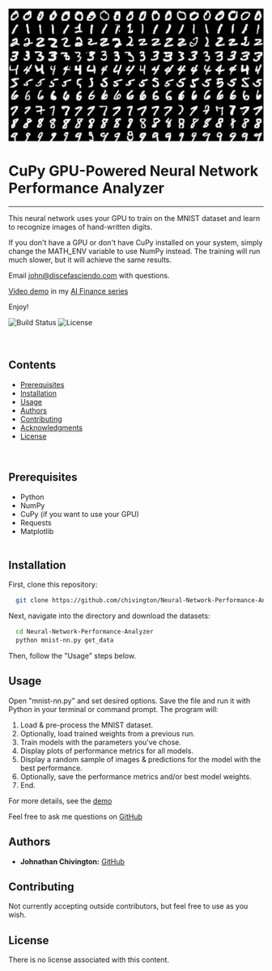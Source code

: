 <p align="center">
  <img width='650' src='https://github.com/chivington/Neural-Network-Performance-Analyzer/blob/main/imgs/mnist.png' alt='MNIST Digits'/>
</p>

# CuPy GPU-Powered Neural Network Performance Analyzer
------------------------------------------------------
This neural network uses your GPU to train on the MNIST dataset and learn to recognize images of hand-written digits.

If you don't have a GPU or don't have CuPy installed on your system, simply change the MATH_ENV variable to use NumPy instead. The training will run much slower, but it will achieve the same results.

Email john@discefasciendo.com with questions.

[Video demo](https://youtube.com/@discefasciendo/video) in my [AI Finance series](https://youtube.com/@discefasciendo/playlist)

Enjoy!

![Build Status](https://img.shields.io/badge/build-Stable-green.svg)
![License](https://img.shields.io/badge/license-NONE-green.svg)
<br/><br/><br/>

## Contents
* [Prerequisites](https://github.com/chivington/Neural-Network-Performance-Analyzer/tree/master#prerequisites)
* [Installation](https://github.com/chivington/Neural-Network-Performance-Analyzer/tree/master#installation)
* [Usage](https://github.com/chivington/Neural-Network-Performance-Analyzer/tree/master#usage)
* [Authors](https://github.com/chivington/Neural-Network-Performance-Analyzer/tree/master#authors)
* [Contributing](https://github.com/chivington/Neural-Network-Performance-Analyzer/tree/master#contributing)
* [Acknowledgments](https://github.com/chivington/Neural-Network-Performance-Analyzer/tree/master#acknowledgments)
* [License](https://github.com/chivington/Neural-Network-Performance-Analyzer/tree/master#license)
<br/>

## Prerequisites
  * Python
  * NumPy
  * CuPy (if you want to use your GPU)
  * Requests
  * Matplotlib
<br/><br/>


## Installation
First, clone this repository:
```bash
  git clone https://github.com/chivington/Neural-Network-Performance-Analyzer.git
```

Next, navigate into the directory and download the datasets:
```bash
  cd Neural-Network-Performance-Analyzer
  python mnist-nn.py get_data
```

Then, follow the "Usage" steps below.
<br/>

## Usage
Open "mnist-nn.py" and set desired options. Save the file and run it with Python in your terminal or command prompt. The program will:

1. Load & pre-process the MNIST dataset.
2. Optionally, load trained weights from a previous run.
3. Train models with the parameters you've chose.
4. Display plots of performance metrics for all models.
5. Display a random sample of images & predictions for the model with the best performance.
7. Optionally, save the performance metrics and/or best model weights.
8. End.

For more details, see the [demo](https://youtube.com/@discefasciendo)

Feel free to ask me questions on [GitHub](https://github.com/chivington)

<!-- <br/>
<p align="center">
  <img width='600' src='https://github.com/chivington/Neural-Network-Performance-Analyzer/blob/master/imgs/random-img.jpg' alt='Random Digit'/>
</p><br/>

<p align="center">
  <img width='600' src='https://github.com/chivington/Neural-Network-Performance-Analyzer/blob/master/imgs/errors-and-times.jpg' alt='Training & Validation Errors'/>
</p><br/>

<p align="center">
  <img width='600' src='https://github.com/chivington/Neural-Network-Performance-Analyzer/blob/master/imgs/classification.jpg' alt='Classification Test'/>
</p>
<br/><br/> -->


## Authors
* **Johnathan Chivington:** [GitHub](https://github.com/chivington)

## Contributing
Not currently accepting outside contributors, but feel free to use as you wish.

## License
There is no license associated with this content.
<br/><br/>
